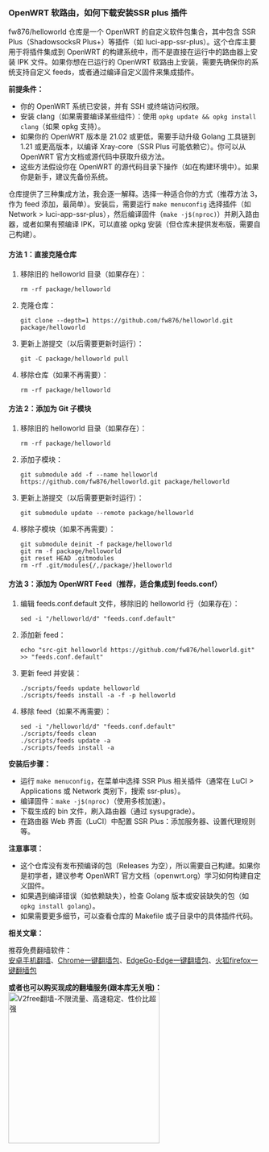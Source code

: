 ### OpenWRT 软路由，如何下载安装SSR plus 插件

fw876/helloworld 仓库是一个 OpenWRT 的自定义软件包集合，其中包含 SSR Plus（ShadowsocksR Plus+）等插件（如 luci-app-ssr-plus）。这个仓库主要用于将插件集成到 OpenWRT 的构建系统中，而不是直接在运行中的路由器上安装 IPK 文件。如果你想在已运行的 OpenWRT 软路由上安装，需要先确保你的系统支持自定义 feeds，或者通过编译自定义固件来集成插件。

**前提条件：**
- 你的 OpenWRT 系统已安装，并有 SSH 或终端访问权限。
- 安装 clang（如果需要编译某些组件）：使用 `opkg update && opkg install clang`（如果 opkg 支持）。
- 如果你的 OpenWRT 版本是 21.02 或更低，需要手动升级 Golang 工具链到 1.21 或更高版本，以编译 Xray-core（SSR Plus 可能依赖它）。你可以从 OpenWRT 官方文档或源代码中获取升级方法。
- 这些方法假设你在 OpenWRT 的源代码目录下操作（如在构建环境中）。如果你是新手，建议先备份系统。

仓库提供了三种集成方法，我会逐一解释。选择一种适合你的方式（推荐方法 3，作为 feed 添加，最简单）。安装后，需要运行 `make menuconfig` 选择插件（如 Network > luci-app-ssr-plus），然后编译固件（`make -j$(nproc)`）并刷入路由器，或者如果有预编译 IPK，可以直接 opkg 安装（但仓库未提供发布版，需要自己构建）。

#### 方法 1：直接克隆仓库
1. 移除旧的 helloworld 目录（如果存在）：
   ```
   rm -rf package/helloworld
   ```
2. 克隆仓库：
   ```
   git clone --depth=1 https://github.com/fw876/helloworld.git package/helloworld
   ```
3. 更新上游提交（以后需要更新时运行）：
   ```
   git -C package/helloworld pull
   ```
4. 移除仓库（如果不再需要）：
   ```
   rm -rf package/helloworld
   ```

#### 方法 2：添加为 Git 子模块
1. 移除旧的 helloworld 目录（如果存在）：
   ```
   rm -rf package/helloworld
   ```
2. 添加子模块：
   ```
   git submodule add -f --name helloworld https://github.com/fw876/helloworld.git package/helloworld
   ```
3. 更新上游提交（以后需要更新时运行）：
   ```
   git submodule update --remote package/helloworld
   ```
4. 移除子模块（如果不再需要）：
   ```
   git submodule deinit -f package/helloworld
   git rm -f package/helloworld
   git reset HEAD .gitmodules
   rm -rf .git/modules{/,/package/}helloworld
   ```

#### 方法 3：添加为 OpenWRT Feed（推荐，适合集成到 feeds.conf）
1. 编辑 feeds.conf.default 文件，移除旧的 helloworld 行（如果存在）：
   ```
   sed -i "/helloworld/d" "feeds.conf.default"
   ```
2. 添加新 feed：
   ```
   echo "src-git helloworld https://github.com/fw876/helloworld.git" >> "feeds.conf.default"
   ```
3. 更新 feed 并安装：
   ```
   ./scripts/feeds update helloworld
   ./scripts/feeds install -a -f -p helloworld
   ```
4. 移除 feed（如果不再需要）：
   ```
   sed -i "/helloworld/d" "feeds.conf.default"
   ./scripts/feeds clean
   ./scripts/feeds update -a
   ./scripts/feeds install -a
   ```

**安装后步骤：**
- 运行 `make menuconfig`，在菜单中选择 SSR Plus 相关插件（通常在 LuCI > Applications 或 Network 类别下，搜索 ssr-plus）。
- 编译固件：`make -j$(nproc)`（使用多核加速）。
- 下载生成的 bin 文件，刷入路由器（通过 sysupgrade）。
- 在路由器 Web 界面（LuCI）中配置 SSR Plus：添加服务器、设置代理规则等。

**注意事项：**
- 这个仓库没有发布预编译的包（Releases 为空），所以需要自己构建。如果你是初学者，建议参考 OpenWRT 官方文档（openwrt.org）学习如何构建自定义固件。
- 如果遇到编译错误（如依赖缺失），检查 Golang 版本或安装缺失的包（如 `opkg install golang`）。
- 如果需要更多细节，可以查看仓库的 Makefile 或子目录中的具体插件代码。

**相关文章：**

推荐免费翻墙软件：<br>
<a href="https://github.com/bannedbook/fanqiang/wiki/%E5%AE%89%E5%8D%93%E7%BF%BB%E5%A2%99%E8%BD%AF%E4%BB%B6">安卓手机翻墙</a>、<a href="https://github.com/bannedbook/fanqiang/wiki/Chrome%E4%B8%80%E9%94%AE%E7%BF%BB%E5%A2%99%E5%8C%85" class="wiki-page-link">Chrome一键翻墙包</a>、<a href="https://github.com/bannedbook/fanqiang/tree/master/EdgeGo" target="_blank">EdgeGo-Edge一键翻墙包</a>、<a href="https://github.com/bannedbook/fanqiang/wiki/%E7%81%AB%E7%8B%90firefox%E4%B8%80%E9%94%AE%E7%BF%BB%E5%A2%99%E5%8C%85" class="wiki-page-link">火狐firefox一键翻墙包</a><br>

<b>或者也可以购买现成的翻墙服务(跟本库无关哦)：</b><br>
<a href="https://github.com/bannedbook/fanqiang/wiki/V2ray%E6%9C%BA%E5%9C%BA"><img src="https://raw.githubusercontent.com/bannedbook/fanqiang/master/v2ss/images/v2free.jpg" height="300" alt="V2free翻墙-不限流量、高速稳定、性价比超强"></a>

